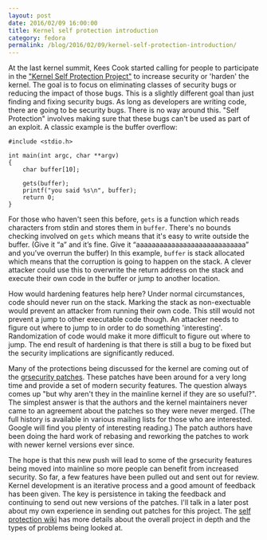 ```yaml
---
layout: post
date: 2016/02/09 16:00:00
title: Kernel self protection introduction
category: fedora
permalink: /blog/2016/02/09/kernel-self-protection-introduction/
---
```

At the last kernel summit, Kees Cook started calling for people to participate
in the ["Kernel Self Protection Project"](https://lwn.net/Articles/663361/)
to increase security or 'harden' the kernel.
The goal is to focus on eliminating classes of security bugs or reducing
the impact of those bugs. This is a slightly different goal than just finding
and fixing security bugs. As long as developers are writing code, there are
going to be security bugs. There is no way around this. "Self Protection"
involves making sure that these bugs can't be used as part of an exploit. A
classic example is the buffer overflow:

	#include <stdio.h>

	int main(int argc, char **argv)
	{
		char buffer[10];

		gets(buffer);
		printf("you said %s\n", buffer);
		return 0;
	}

For those who haven't seen this before, `gets` is a function which reads
characters from stdin and stores them in `buffer`. There's no bounds checking
involved on `gets` which means that it's easy to write outside the buffer.
(Give it “a” and it’s fine. Give it “aaaaaaaaaaaaaaaaaaaaaaaaaaaa” and you’ve
overrun the buffer)
In
this example, `buffer` is stack allocated which means that the corruption is
going to happen on the stack. A clever attacker could use this to overwrite
the return address on the stack and execute their own code in the buffer or
jump to another location.

How would hardening features help here? Under normal circumstances, code should
never run on the stack. Marking the stack as non-exectuable would prevent an
attacker from running their own code. This still would not prevent a jump to
other executable code though. An attacker needs to figure out where to jump
to in order to do something 'interesting'. Randomization of code would make it
more difficult to figure out where to jump. The end result of hardening is that
there is still a bug to be fixed but the security implications are
significantly reduced.

Many of the protections being discussed for the kernel are coming out of the
[grsecurity patches](https://en.wikipedia.org/wiki/Grsecurity). These patches
have been around for a very long time and provide a set of modern security
features. The question always comes up "but why aren't they in the mainline
kernel if they are so useful?". The simplest answer is that the authors and the
kernel maintainers never came to an agreement about the patches so they were
never merged. (The full history is available in various mailing lists for those
who are interested. Google will find you plenty of interesting reading.)
The patch authors have been doing the hard work of
rebasing and reworking the patches to work with newer kernel versions ever
since.

The hope is that this new push will lead to some of the grsecurity features
being moved into mainline so more people can benefit from increased security.
So far, a few features have been pulled out and sent out for review. Kernel
development is an iterative process and a good amount of feedback has been
given. The key is persistence in taking the feedback and continuing to send
out new versions of the patches. I'll talk in a later post about my own
experience in sending out patches for this project.  The
[self protection wiki](http://kernsec.org/wiki/index.php/Kernel_Self_Protection_Project)
has more details about the overall project in depth and the types of problems
being looked at.

